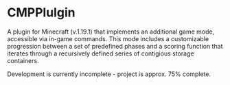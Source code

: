 # CMPPlulgin

A plugin for Minecraft (v.1.19.1) that implements an additional game mode, accessible via in-game commands. 
This mode includes a customizable progression between a set of predefined phases and a scoring function that iterates through a recursively defined series of 
contigious storage containers.

Development is currently incomplete - project is approx. 75% complete.
